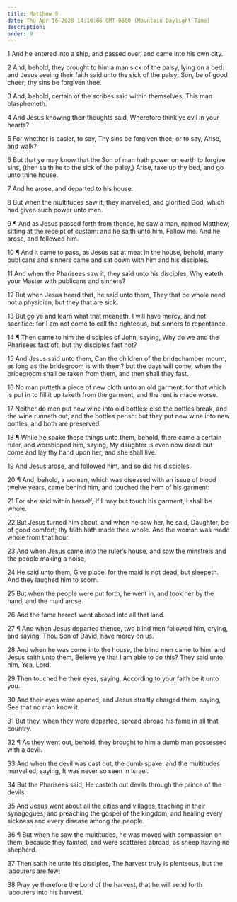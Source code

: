 ```yaml
---
title: Matthew 9
date: Thu Apr 16 2020 14:10:06 GMT-0600 (Mountain Daylight Time)
description: 
order: 9
---
```


<p>
  1 And he entered into a ship, and passed over, and came into his own city.
</p>
<p>
  2 And, behold, they brought to him a man sick of the palsy, lying on a bed:
  and Jesus seeing their faith said unto the sick of the palsy; Son, be of good
  cheer; thy sins be forgiven thee.
</p>
<p>
  3 And, behold, certain of the scribes said within themselves, This man
  blasphemeth.
</p>
<p>
  4 And Jesus knowing their thoughts said, Wherefore think ye evil in your
  hearts?
</p>
<p>
  5 For whether is easier, to say, Thy sins be forgiven thee; or to say, Arise,
  and walk?
</p>
<p>
  6 But that ye may know that the Son of man hath power on earth to forgive
  sins, (then saith he to the sick of the palsy,) Arise, take up thy bed, and go
  unto thine house.
</p>
<p>7 And he arose, and departed to his house.</p>
<p>
  8 But when the multitudes saw it, they marvelled, and glorified God, which had
  given such power unto men.
</p>
<p>
  9 &#xB6; And as Jesus passed forth from thence, he saw a man, named Matthew,
  sitting at the receipt of custom: and he saith unto him, Follow me. And he
  arose, and followed him.
</p>
<p>
  10 &#xB6; And it came to pass, as Jesus sat at meat in the house, behold, many
  publicans and sinners came and sat down with him and his disciples.
</p>
<p>
  11 And when the Pharisees saw it, they said unto his disciples, Why eateth
  your Master with publicans and sinners?
</p>
<p>
  12 But when Jesus heard that, he said unto them, They that be whole need not a
  physician, but they that are sick.
</p>
<p>
  13 But go ye and learn what that meaneth, I will have mercy, and not
  sacrifice: for I am not come to call the righteous, but sinners to repentance.
</p>
<p>
  14 &#xB6; Then came to him the disciples of John, saying, Why do we and the
  Pharisees fast oft, but thy disciples fast not?
</p>
<p>
  15 And Jesus said unto them, Can the children of the bridechamber mourn, as
  long as the bridegroom is with them? but the days will come, when the
  bridegroom shall be taken from them, and then shall they fast.
</p>
<p>
  16 No man putteth a piece of new cloth unto an old garment, for that which is
  put in to fill it up taketh from the garment, and the rent is made worse.
</p>
<p>
  17 Neither do men put new wine into old bottles: else the bottles break, and
  the wine runneth out, and the bottles perish: but they put new wine into new
  bottles, and both are preserved.
</p>
<p>
  18 &#xB6; While he spake these things unto them, behold, there came a certain
  ruler, and worshipped him, saying, My daughter is even now dead: but come and
  lay thy hand upon her, and she shall live.
</p>
<p>19 And Jesus arose, and followed him, and so did his disciples.</p>
<p>
  20 &#xB6; And, behold, a woman, which was diseased with an issue of blood
  twelve years, came behind him, and touched the hem of his garment:
</p>
<p>
  21 For she said within herself, If I may but touch his garment, I shall be
  whole.
</p>
<p>
  22 But Jesus turned him about, and when he saw her, he said, Daughter, be of
  good comfort; thy faith hath made thee whole. And the woman was made whole
  from that hour.
</p>
<p>
  23 And when Jesus came into the ruler&#x2019;s house, and saw the minstrels
  and the people making a noise,
</p>
<p>
  24 He said unto them, Give place: for the maid is not dead, but sleepeth. And
  they laughed him to scorn.
</p>
<span></span>
<p>
  25 But when the people were put forth, he went in, and took her by the hand,
  and the maid arose.
</p>
<p>26 And the fame hereof went abroad into all that land.</p>
<p>
  27 &#xB6; And when Jesus departed thence, two blind men followed him, crying,
  and saying, Thou Son of David, have mercy on us.
</p>
<p>
  28 And when he was come into the house, the blind men came to him: and Jesus
  saith unto them, Believe ye that I am able to do this? They said unto him,
  Yea, Lord.
</p>
<p>
  29 Then touched he their eyes, saying, According to your faith be it unto you.
</p>
<p>
  30 And their eyes were opened; and Jesus straitly charged them, saying, See
  that no man know it.
</p>
<p>
  31 But they, when they were departed, spread abroad his fame in all that
  country.
</p>
<p>
  32 &#xB6; As they went out, behold, they brought to him a dumb man possessed
  with a devil.
</p>
<p>
  33 And when the devil was cast out, the dumb spake: and the multitudes
  marvelled, saying, It was never so seen in Israel.
</p>
<p>
  34 But the Pharisees said, He casteth out devils through the prince of the
  devils.
</p>
<p>
  35 And Jesus went about all the cities and villages, teaching in their
  synagogues, and preaching the gospel of the kingdom, and healing every
  sickness and every disease among the people.
</p>
<p>
  36 &#xB6; But when he saw the multitudes, he was moved with compassion on
  them, because they fainted, and were scattered abroad, as sheep having no
  shepherd.
</p>
<p>
  37 Then saith he unto his disciples, The harvest truly is plenteous, but the
  labourers are few;
</p>
<p>
  38 Pray ye therefore the Lord of the harvest, that he will send forth
  labourers into his harvest.
</p>
